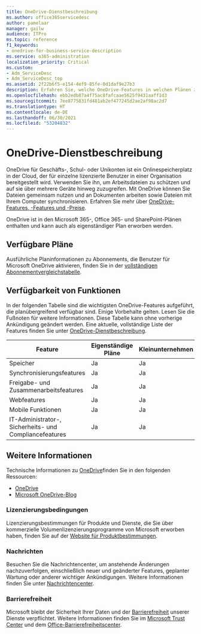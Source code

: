 ```yaml
---
title: OneDrive-Dienstbeschreibung
ms.author: office365servicedesc
author: pamelaar
manager: gailw
audience: ITPro
ms.topic: reference
f1_keywords:
- onedrive-for-business-service-description
ms.service: o365-administration
localization_priority: Critical
ms.custom:
- Adm_ServiceDesc
- Adm_ServiceDesc_top
ms.assetid: 2f22b6f5-e154-4ef9-85fe-0d1daf9e27b3
description: Erfahren Sie, welche OneDrive-Features in welchen Plänen zur Verfügung stehen.
ms.openlocfilehash: ebb2edb87a4f75ac8fafcaae5625f9431aaff1d3
ms.sourcegitcommit: 7ee8775831fd481ab2ef477245d2ae2af98ac2d7
ms.translationtype: HT
ms.contentlocale: de-DE
ms.lasthandoff: 06/30/2021
ms.locfileid: "53204832"
---
```

# <a name="onedrive-service-description"></a>OneDrive-Dienstbeschreibung

OneDrive für Geschäfts-, Schul- oder Unikonten ist ein Onlinespeicherplatz in der Cloud, der für einzelne lizenzierte Benutzer in einer Organisation bereitgestellt wird. Verwenden Sie ihn, um Arbeitsdateien zu schützen und auf sie über mehrere Geräte hinweg zuzugreifen. Mit OneDrive können Sie Dateien gemeinsam nutzen und an Dokumenten arbeiten sowie Dateien mit Ihrem Computer synchronisieren. Erfahren Sie mehr über [OneDrive-Features, -Features und -Preise](https://www.microsoft.com/microsoft-365/onedrive/onedrive-for-business).

OneDrive ist in den Microsoft 365-, Office 365- und SharePoint-Plänen enthalten und kann auch als eigenständiger Plan erworben werden.

## <a name="available-plans"></a>Verfügbare Pläne

Ausführliche Planinformationen zu Abonnements, die Benutzer für Microsoft OneDrive aktivieren, finden Sie in der [vollständigen Abonnementvergleichstabelle](https://go.microsoft.com/fwlink/?linkid=2139145).

## <a name="feature-availability"></a>Verfügbarkeit von Funktionen

In der folgenden Tabelle sind die wichtigsten OneDrive-Features aufgeführt, die planübergreifend verfügbar sind. Einige Vorbehalte gelten. Lesen Sie die Fußnoten für weitere Informationen. Diese Tabelle kann ohne vorherige Ankündigung geändert werden. Eine aktuelle, vollständige Liste der Features finden Sie unter [OneDrive-Dienstbeschreibung](/office365/servicedescriptions/onedrive-for-business-service-description).

| Feature | Eigenständige Pläne | Kleinunternehmen | Unternehmen | Bildung | Behörden | Gemeinnützige Organisationen  |
|---------|-------------------|----------------|------------|-----------|------------|-------------|
| Speicher | Ja | Ja | Ja | Ja | Ja | Ja |
| Synchronisierungsfeatures | Ja | Ja | Ja | Ja | Ja | Ja |
| Freigabe- und Zusammenarbeitsfeatures | Ja | Ja | Ja | Ja | Ja | Ja |
| Webfeatures | Ja | Ja | Ja | Ja | Ja | Ja |
| Mobile Funktionen | Ja | Ja | Ja | Ja | Ja | Ja |
| IT-Administrator-, Sicherheits- und Compliancefeatures | Ja | Ja | Ja | Ja | Ja | Ja |

## <a name="learn-more"></a>Weitere Informationen

Technische Informationen zu [OneDrive](https://www.microsoft.com/microsoft-365/onedrive/onedrive-for-business)finden Sie in den folgenden Ressourcen:

- [OneDrive](/onedrive/onedrive)
- [Microsoft OneDrive-Blog](https://techcommunity.microsoft.com/t5/microsoft-onedrive-blog/bg-p/OneDriveBlog)

### <a name="licensing-terms"></a>Lizenzierungsbedingungen

Lizenzierungsbestimmungen für Produkte und Dienste, die Sie über kommerzielle Volumenlizenzierungsprogramme von Microsoft erworben haben, finden Sie auf der [Website für Produktbestimmungen](https://www.microsoft.com/licensing/terms/).

### <a name="messaging"></a>Nachrichten

Besuchen Sie die Nachrichtencenter, um anstehende Änderungen nachzuverfolgen, einschließlich neuer und geänderter Features, geplanter Wartung oder anderer wichtiger Ankündigungen. Weitere Informationen finden Sie unter [Nachrichtencenter](/microsoft-365/admin/manage/message-center).

### <a name="accessibility"></a>Barrierefreiheit

Microsoft bleibt der Sicherheit Ihrer Daten und der [Barrierefreiheit](https://www.microsoft.com/trust-center/compliance/accessibility) unserer Dienste verpflichtet. Weitere Informationen finden Sie im [Microsoft Trust Center](https://www.microsoft.com/trust-center) und dem [Office-Barrierefreiheitscenter](https://support.microsoft.com/office/office-accessibility-center-resources-for-people-with-disabilities-ecab0fcf-d143-4fe8-a2ff-6cd596bddc6d).
